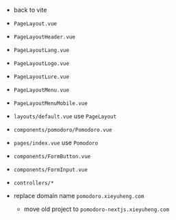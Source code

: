 - back to vite

- `PageLayout.vue`
- `PageLayoutHeader.vue`
- `PageLayoutLang.vue`
- `PageLayoutLogo.vue`
- `PageLayoutLure.vue`
- `PageLayoutMenu.vue`
- `PageLayoutMenuMobile.vue`

- `layouts/default.vue` use `PageLayout`

- `components/pomodoro/Pomodoro.vue`

- `pages/index.vue` use `Pomodoro`

- `components/FormButton.vue`
- `components/FormInput.vue`

- `controllers/*`

- replace domain name `pomodoro.xieyuheng.com`
  - move old project to `pomodoro-nextjs.xieyuheng.com`

